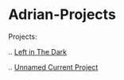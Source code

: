 # Adrian-Projects

Projects:

.. [Left in The Dark](https://www.google.com)

.. [Unnamed Current Project](https://www.google.com)
